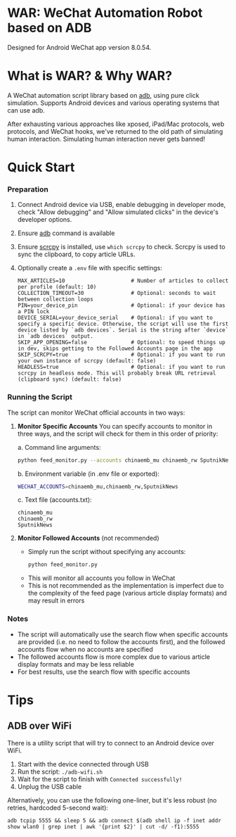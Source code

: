 WAR: WeChat Automation Robot based on ADB
===
Designed for Android WeChat app version 8.0.54.

# What is WAR? & Why WAR?
A WeChat automation script library based on [adb](https://developer.android.com/studio/command-line/adb), using pure click simulation. Supports Android devices and various operating systems that can use adb.

After exhausting various approaches like xposed, iPad/Mac protocols, web protocols, and WeChat hooks, we've returned to the old path of simulating human interaction. Simulating human interaction never gets banned!

# Quick Start
### Preparation
1. Connect Android device via USB, enable debugging in developer mode, check "Allow debugging" and "Allow simulated clicks" in the device's developer options.
2. Ensure [adb](https://developer.android.com/studio/command-line/adb) command is available
3. Ensure [scrcpy](https://github.com/Genymobile/scrcpy) is installed, use `which scrcpy` to check. Scrcpy is used to sync the clipboard, to copy article URLs.
4. Optionally create a `.env` file with specific settings:

    ```
    MAX_ARTICLES=10                     # Number of articles to collect per profile (default: 10)
    COLLECTION_TIMEOUT=30               # Optional: seconds to wait between collection loops
    PIN=your_device_pin                 # Optional: if your device has a PIN lock
    DEVICE_SERIAL=your_device_serial    # Optional: if you want to specify a specific device. Otherwise, the script will use the first device listed by `adb devices`. Serial is the string after `device` in `adb devices` output.
    SKIP_APP_OPENING=false              # Optional: to speed things up in dev, skips getting to the Followed Accounts page in the app
    SKIP_SCRCPY=true                    # Optional: if you want to run your own instance of scrcpy (default: false)
    HEADLESS=true                       # Optional: if you want to run scrcpy in headless mode. This will probably break URL retrieval (clipboard sync) (default: false)
    ```

### Running the Script
The script can monitor WeChat official accounts in two ways:

1. **Monitor Specific Accounts**
   You can specify accounts to monitor in three ways, and the script will check for them in this order of priority:

   a. Command line arguments:
   ```bash
   python feed_monitor.py --accounts chinaemb_mu chinaemb_rw SputnikNews
   ```

   b. Environment variable (in .env file or exported):
   ```bash
   WECHAT_ACCOUNTS=chinaemb_mu,chinaemb_rw,SputnikNews
   ```

   c. Text file (accounts.txt):
   ```
   chinaemb_mu
   chinaemb_rw
   SputnikNews
   ```

2. **Monitor Followed Accounts** (not recommended)
   - Simply run the script without specifying any accounts:
     ```bash
     python feed_monitor.py
     ```
   - This will monitor all accounts you follow in WeChat
   - This is not recommended as the implementation is imperfect due to the complexity of the feed page (various article display formats) and may result in errors

### Notes
- The script will automatically use the search flow when specific accounts are provided (i.e. no need to follow the accounts first), and the followed accounts flow when no accounts are specified
- The followed accounts flow is more complex due to various article display formats and may be less reliable
- For best results, use the search flow with specific accounts


# Tips

## ADB over WiFi

There is a utility script that will try to connect to an Android device over WiFi.

1. Start with the device connected through USB
2. Run the script: `./adb-wifi.sh`
3. Wait for the script to finish with `Connected successfully!`
4. Unplug the USB cable

Alternatively, you can use the following one-liner, but it's less robust (no retries, hardcoded 5-second wait):

```
adb tcpip 5555 && sleep 5 && adb connect $(adb shell ip -f inet addr show wlan0 | grep inet | awk '{print $2}' | cut -d/ -f1):5555
```
